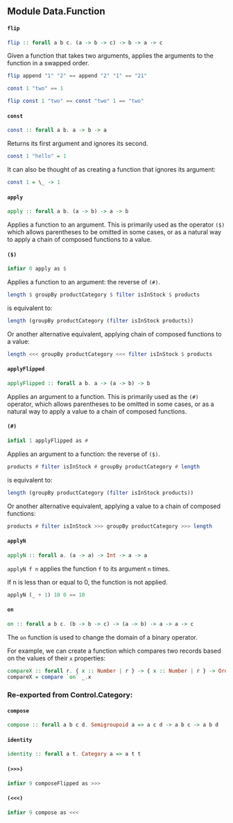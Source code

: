 ## Module Data.Function

#### `flip`

``` purescript
flip :: forall a b c. (a -> b -> c) -> b -> a -> c
```

Given a function that takes two arguments, applies the arguments
to the function in a swapped order.

```purescript
flip append "1" "2" == append "2" "1" == "21"

const 1 "two" == 1

flip const 1 "two" == const "two" 1 == "two"
```

#### `const`

``` purescript
const :: forall a b. a -> b -> a
```

Returns its first argument and ignores its second.

```purescript
const 1 "hello" = 1
```

It can also be thought of as creating a function that ignores its argument:

```purescript
const 1 = \_ -> 1
```

#### `apply`

``` purescript
apply :: forall a b. (a -> b) -> a -> b
```

Applies a function to an argument. This is primarily used as the operator
`($)` which allows parentheses to be omitted in some cases, or as a
natural way to apply a chain of composed functions to a value.

#### `($)`

``` purescript
infixr 0 apply as $
```

Applies a function to an argument: the reverse of `(#)`.

```purescript
length $ groupBy productCategory $ filter isInStock $ products
```

is equivalent to:

```purescript
length (groupBy productCategory (filter isInStock products))
```

Or another alternative equivalent, applying chain of composed functions to
a value:

```purescript
length <<< groupBy productCategory <<< filter isInStock $ products
```

#### `applyFlipped`

``` purescript
applyFlipped :: forall a b. a -> (a -> b) -> b
```

Applies an argument to a function. This is primarily used as the `(#)`
operator, which allows parentheses to be omitted in some cases, or as a
natural way to apply a value to a chain of composed functions.

#### `(#)`

``` purescript
infixl 1 applyFlipped as #
```

Applies an argument to a function: the reverse of `($)`.

```purescript
products # filter isInStock # groupBy productCategory # length
```

is equivalent to:

```purescript
length (groupBy productCategory (filter isInStock products))
```

Or another alternative equivalent, applying a value to a chain of composed
functions:

```purescript
products # filter isInStock >>> groupBy productCategory >>> length
```

#### `applyN`

``` purescript
applyN :: forall a. (a -> a) -> Int -> a -> a
```

`applyN f n` applies the function `f` to its argument `n` times.

If n is less than or equal to 0, the function is not applied.

```purescript
applyN (_ + 1) 10 0 == 10
```

#### `on`

``` purescript
on :: forall a b c. (b -> b -> c) -> (a -> b) -> a -> a -> c
```

The `on` function is used to change the domain of a binary operator.

For example, we can create a function which compares two records based on the values of their `x` properties:

```purescript
compareX :: forall r. { x :: Number | r } -> { x :: Number | r } -> Ordering
compareX = compare `on` _.x
```


### Re-exported from Control.Category:

#### `compose`

``` purescript
compose :: forall a b c d. Semigroupoid a => a c d -> a b c -> a b d
```

#### `identity`

``` purescript
identity :: forall a t. Category a => a t t
```

#### `(>>>)`

``` purescript
infixr 9 composeFlipped as >>>
```

#### `(<<<)`

``` purescript
infixr 9 compose as <<<
```

